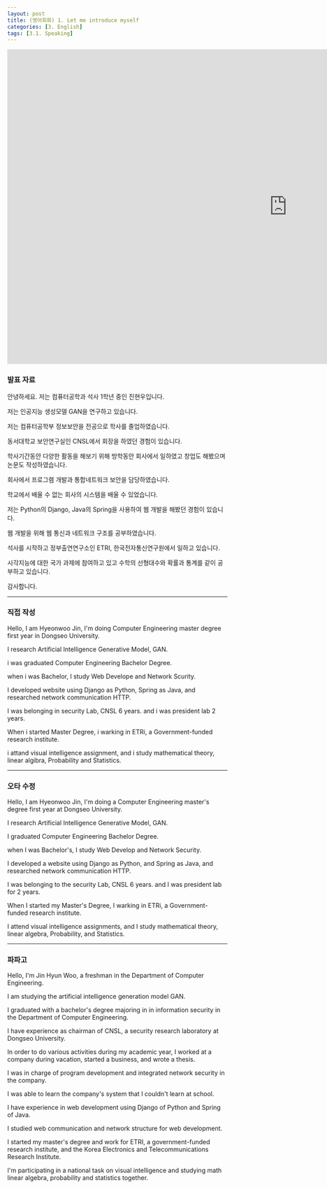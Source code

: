 ```yaml
---
layout: post
title: (영어회화) 1. Let me introduce myself
categories: [3. English]
tags: [3.1. Speaking]
---
```


<iframe width="1280" height="720" src="https://www.youtube.com/embed/utPWI3OYp2U" title="YouTube video player" frameborder="0" allow="accelerometer; autoplay; clipboard-write; encrypted-media; gyroscope; picture-in-picture" allowfullscreen></iframe>

### 발표 자료 

안녕하세요. 저는 컴퓨터공학과 석사 1학년 중인 진현우입니다.

저는 인공지능 생성모델 GAN을 연구하고 있습니다.

저는 컴퓨터공학부 정보보안을 전공으로 학사를 졸업하였습니다.

동서대학교 보안연구실인 CNSL에서 회장을 하였던 경험이 있습니다.

학사기간동안 다양한 활동을 해보기 위해 방학동안 회사에서 일하였고 창업도 해봤으며 논문도 작성하였습니다.

회사에서 프로그램 개발과 통합네트워크 보안을 담당하였습니다. 

학교에서 배울 수 없는 회사의 시스템을 배울 수 있었습니다.

저는 Python의 Django, Java의 Spring을 사용하여 웹 개발을 해봤던 경험이 있습니다.

웹 개발을 위해 웹 통신과 네트워크 구조를 공부하였습니다.

석사를 시작하고 정부출연연구소인 ETRI, 한국전자통신연구원에서 일하고 있습니다.

시각지능에 대한 국가 과제에 참여하고 있고 수학의 선형대수와 확률과 통계를 같이 공부하고 있습니다.

감사합니다.

---

### 직접 작성


Hello, I am Hyeonwoo Jin, I'm doing Computer Engineering master degree first year in Dongseo University.

I research Artificial Intelligence Generative Model, GAN.

i was graduated Computer Engineering Bachelor Degree.

when i was Bachelor, I study Web Develope and Network Scurity.

I developed website using Django as Python, Spring as Java, and researched network communication HTTP.

I was belonging in security Lab, CNSL 6 years. and i was president lab 2 years.

When i started Master Degree, i warking in ETRi, a Government-funded research institute.

i attand visual intelligence assignment, and i study mathematical theory, linear algibra, Probability and Statistics.

---

### 오타 수정

Hello, I am Hyeonwoo Jin, I'm doing a Computer Engineering master's degree first year at Dongseo University.

I research Artificial Intelligence Generative Model, GAN.

I graduated Computer Engineering Bachelor Degree.

when I was Bachelor's, I study Web Develop and Network Security.

I developed a website using Django as Python, and Spring as Java, and researched network communication HTTP.

I was belonging to the security Lab, CNSL 6 years. and I was president lab for 2 years.

When I started my Master's Degree, I warking in ETRi, a Government-funded research institute.

I attend visual intelligence assignments, and I study mathematical theory, linear algebra, Probability, and Statistics.

---

### 파파고

Hello, I'm Jin Hyun Woo, a freshman in the Department of Computer Engineering.

I am studying the artificial intelligence generation model GAN.

I graduated with a bachelor's degree majoring in in information security in the Department of Computer Engineering.

I have experience as chairman of CNSL, a security research laboratory at Dongseo University.

In order to do various activities during my academic year, I worked at a company during vacation, started a business, and wrote a thesis.

I was in charge of program development and integrated network security in the company. 

I was able to learn the company's system that I couldn't learn at school.

I have experience in web development using Django of Python and Spring of Java.

I studied web communication and network structure for web development.

I started my master's degree and work for ETRI, a government-funded research institute, and the Korea Electronics and Telecommunications Research Institute.

I'm participating in a national task on visual intelligence and studying math linear algebra, probability and statistics together.